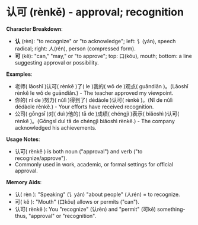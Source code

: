 # **认可 (rènkě) - approval; recognition**

**Character Breakdown**:  
- **认** (rèn): "to recognize" or "to acknowledge"; left: 讠(yán), speech radical; right: 人(rén), person (compressed form).  
- **可** (kě): "can," "may," or "to approve"; top: 口(kǒu), mouth; bottom: a line suggesting approval or possibility.

**Examples**:  
- 老师( lǎoshī )认可( rènkě )了( le )我的( wǒ de )观点( guāndiǎn )。(Lǎoshī rènkě le wǒ de guāndiǎn.) - The teacher approved my viewpoint.  
- 你的( nǐ de )努力( nǔlì )得到了( dédàole )认可( rènkě )。(Nǐ de nǔlì dédàole rènkě.) - Your efforts have received recognition.  
- 公司( gōngsī )对( duì )他的( tā de )成绩( chéngjì )表示( biǎoshì )认可( rènkě )。(Gōngsī duì tā de chéngjì biǎoshì rènkě.) - The company acknowledged his achievements.

**Usage Notes**:  
- 认可( rènkě ) is both noun ("approval") and verb ("to recognize/approve").  
- Commonly used in work, academic, or formal settings for official approval.

**Memory Aids**:  
- 认( rèn ): "Speaking" (讠yán) "about people" (人rén) = to recognize.  
- 可( kě ): "Mouth" (口kǒu) allows or permits ("can").  
- 认可( rènkě ): You "recognize" (认rèn) and "permit" (可kě) something-thus, "approval" or "recognition".